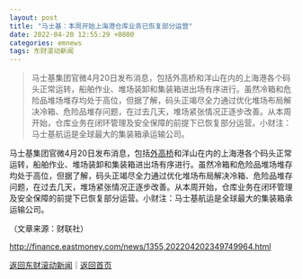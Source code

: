 ```yaml
---
layout: post
title: "马士基：本周开始上海港仓库业务已恢复部分运营"
date: 2022-04-20 12:55:29 +0800
categories: emnews
tags: 东财滚动新闻
---
```

> 马士基集团官微4月20日发布消息，包括外高桥和洋山在内的上海港各个码头正常运转，船舶作业、堆场装卸和集装箱进出场有序进行。虽然冷箱和危险品堆场堆存均处于高位，但据了解，码头正竭尽全力通过优化堆场布局解决冷箱、危险品堆存问题，在过去几天，堆场紧张情况正逐步改善。从本周开始，仓库业务在闭环管理及安全保障的前提下已恢复部分运营。小财注：马士基航运是全球最大的集装箱承运输公司。

<p>马士基集团官微4月20日发布消息，包括<span id="stock_1.600648"><a href="http://quote.eastmoney.com/unify/r/1.600648" class="keytip" data-code="1,600648">外高桥</a></span><span id="quote_1.600648"></span>和洋山在内的上海港各个码头正常运转，船舶作业、堆场装卸和集装箱进出场有序进行。虽然冷箱和危险品堆场堆存均处于高位，但据了解，码头正竭尽全力通过优化堆场布局解决冷箱、危险品堆存问题，在过去几天，堆场紧张情况正逐步改善。从本周开始，仓库业务在闭环管理及安全保障的前提下已恢复部分运营。小财注：马士基航运是全球最大的集装箱承运输公司。</p><p class="em_media">（文章来源：财联社）</p>

<http://finance.eastmoney.com/news/1355,202204202349749964.html>

[返回东财滚动新闻](//finews.withounder.com/emnews/)｜[返回首页](//finews.withounder.com/)
